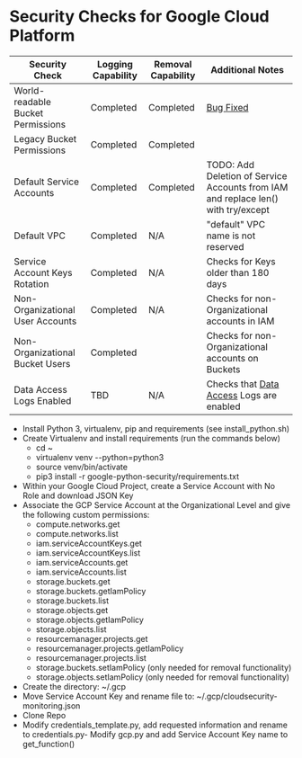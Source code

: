 # Security Checks for Google Cloud Platform #

| Security Check | Logging Capability | Removal Capability | Additional Notes |
|-----------------------------------|--------------------|--------------------|------------------|
| World-readable Bucket Permissions | Completed | Completed | [Bug Fixed](https://github.com/GoogleCloudPlatform/google-cloud-python/issues/4682) |
| Legacy Bucket Permissions | Completed | Completed | |
| Default Service Accounts | Completed | Completed | TODO: Add Deletion of Service Accounts from IAM and replace len() with try/except |
| Default VPC | Completed | N/A | "default" VPC name is not reserved |
| Service Account Keys Rotation | Completed | N/A | Checks for Keys older than 180 days |
| Non-Organizational User Accounts | Completed | N/A | Checks for non-Organizational accounts in IAM |
| Non-Organizational Bucket Users | Completed | | Checks for non-Organizational accounts on Buckets |
| Data Access Logs Enabled | TBD | N/A | Checks that [Data Access](https://cloud.google.com/logging/docs/audit/configure-data-access) Logs are enabled |


- Install Python 3, virtualenv, pip and requirements (see install_python.sh)
- Create Virtualenv and install requirements (run the commands below)
    - cd ~
    - virtualenv venv --python=python3
    - source venv/bin/activate
    - pip3 install -r google-python-security/requirements.txt
- Within your Google Cloud Project, create a Service Account with No Role and download JSON Key
- Associate the GCP Service Account at the Organizational Level and give the following custom permissions:
    - compute.networks.get
    - compute.networks.list
    - iam.serviceAccountKeys.get
    - iam.serviceAccountKeys.list
    - iam.serviceAccounts.get
    - iam.serviceAccounts.list
    - storage.buckets.get
    - storage.buckets.getIamPolicy
    - storage.buckets.list
    - storage.objects.get
    - storage.objects.getIamPolicy
    - storage.objects.list
    - resourcemanager.projects.get
    - resourcemanager.projects.getIamPolicy
    - resourcemanager.projects.list
    - storage.buckets.setIamPolicy (only needed for removal functionality)
    - storage.objects.setIamPolicy (only needed for removal functionality)
- Create the directory: ~/.gcp
- Move Service Account Key and rename file to: ~/.gcp/cloudsecurity-monitoring.json
- Clone Repo
- Modify credentials_template.py, add requested information and rename to credentials.py- Modify gcp.py and add Service Account Key name to get_function()
